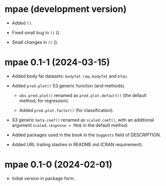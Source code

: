# mpae (development version)

* Added `()`.

* Fixed small bug in `()`
  ().
  
* Small changes in `()`
  ().


# mpae 0.1-1 (2024-03-15) 

* Added body fat datasets: `bodyfat.raw`, `bodyfat` and `bfan`.

* Added `pred.plot()` S3 generic function (and methods).

  - `obs.pred.plot()` renamed as `pred.plot.default()` 
     (the default method; for regression).

  -  Added `pred.plot.factor()` (for classification).

* S3 generic `beta.coef()` renamed as `scaled.coef()`, 
  with an additional argument `scaled.response = TRUE`
  in the default method.

* Added packages used in the book in the `Suggests` field of DESCRIPTION.

* Added URL trailing slashes in README.md
  (CRAN requirement).


# mpae 0.1-0 (2024-02-01) 

* Initial version in package form.
  
